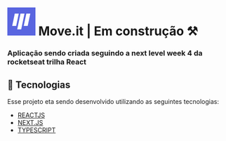 # <h1> <img src="./public/favicon.png" /> Move.it | Em construção  ⚒️ </h1> 
 
<h3>Aplicação sendo criada seguindo a next level week 4 da rocketseat trilha React</h3>


## 🚀 Tecnologias

Esse projeto eta sendo desenvolvido utilizando as seguintes tecnologias:

- [REACTJS](https://pt-br.reactjs.org/)
- [NEXT.JS](https://nextjs.org/)
- [TYPESCRIPT](https://www.typescriptlang.org/)

